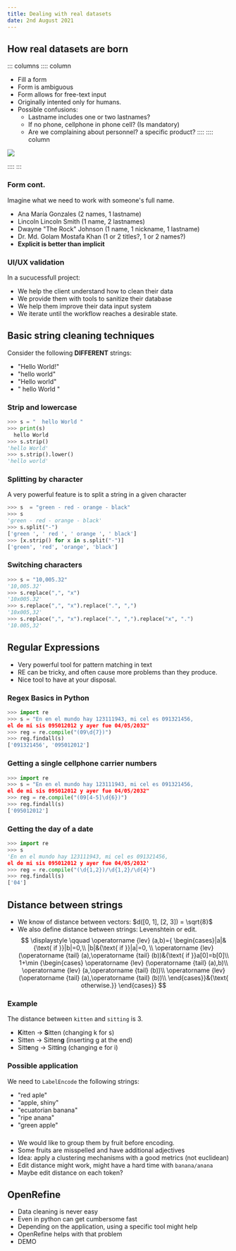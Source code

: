 ```yaml
---
title: Dealing with real datasets
date: 2nd August 2021
---
```


## How real datasets are born

::: columns
:::: column

* Fill a form
* Form is ambiguous
* Form allows for free-text input
* Originally intented only for humans.
* Possible confusions:
	* Lastname includes one or two lastnames?
	* If no phone, cellphone in phone cell? (Is mandatory)
	* Are we complaining about personnel? a specific product?
::::
:::: column

![](../img/devoto_form.png)

::::
:::

### Form cont.

Imagine what we need to work with someone's full name.

* Ana María Gonzales (2 names, 1 lastname)
* Lincoln Lincoln Smith (1 name, 2 lastnames)
* Dwayne "The Rock" Johnson (1 name, 1 nickname, 1 lastname)
* Dr. Md. Golam Mostafa Khan (1 or 2 titles?, 1 or 2 names?)
* **Explicit is better than implicit**

### UI/UX validation

In a sucucessfull project:

* We help the client understand how to clean their data
* We provide them with tools to sanitize their database
* We help them improve their data input system
* We iterate until the workflow reaches a desirable state.

## Basic string cleaning techniques

Consider the following **DIFFERENT** strings:

* "Hello World!"
* "hello world"
* "Hello world"
* "  hello World "

### Strip and lowercase

```python
>>> s = "  hello World "
>>> print(s)
  hello World
>>> s.strip()
'hello World'
>>> s.strip().lower()
'hello world'
```

### Splitting by character

A very powerful feature is to split a string in a given character

```python
>>> s  = "green - red - orange - black"
>>> s
'green - red - orange - black'
>>> s.split("-")
['green ', ' red ', ' orange ', ' black']
>>> [x.strip() for x in s.split("-")]
['green', 'red', 'orange', 'black']
```

### Switching characters

```python
>>> s = "10,005.32"
'10,005.32'
>>> s.replace(",", "x")
'10x005.32'
>>> s.replace(",", "x").replace(".", ",")
'10x005,32'
>>> s.replace(",", "x").replace(".", ",").replace("x", ".")
'10.005,32'
```

## Regular Expressions

* Very powerful tool for pattern matching in text
* RE can be tricky, and often cause more problems than they produce.
* Nice tool to have at your disposal.

### Regex Basics in Python

```python
>>> import re
>>> s = "En en el mundo hay 123111943, mi cel es 091321456,
el de mi sis 095012012 y ayer fue 04/05/2032"
>>> reg = re.compile("(09\d{7})")
>>> reg.findall(s)
['091321456', '095012012']
```

### Getting a single cellphone carrier numbers

```python
>>> import re
>>> s = "En en el mundo hay 123111943, mi cel es 091321456, 
el de mi sis 095012012 y ayer fue 04/05/2032"
>>> reg = re.compile("(09[4-5]\d{6})")
>>> reg.findall(s)
['095012012']
```

### Getting the day of a date

```python
>>> import re
>>> s
'En en el mundo hay 123111943, mi cel es 091321456,
el de mi sis 095012012 y ayer fue 04/05/2032'
>>> reg = re.compile("(\d{1,2})/\d{1,2}/\d{4}")
>>> reg.findall(s)
['04']
```

## Distance between strings

* We know of distance between vectors: $d([0, 1], [2, 3]) = \sqrt{8}$
* We also define distance between strings: Levenshtein or edit.
$$
\displaystyle \qquad \operatorname {lev} (a,b)={
\begin{cases}|a|&{\text{ if }}|b|=0,\\
|b|&{\text{ if }}|a|=0, \\
\operatorname {lev} (\operatorname {tail} (a),\operatorname {tail} (b))&{\text{ if }}a[0]=b[0]\\
1+\min {\begin{cases}
    \operatorname {lev} (\operatorname {tail} (a),b)\\
    \operatorname {lev} (a,\operatorname {tail} (b))\\
    \operatorname {lev} (\operatorname {tail} (a),\operatorname {tail} (b))\\
    \end{cases}}&{\text{ otherwise.}}
\end{cases}}
$$


### Example

The distance between  `kitten` and `sitting` is 3.

* **K**itten -> **S**itten (changing k for s)
* Sitten -> Sitten**g** (inserting g at the end)
* Sitt**e**ng -> Sitt**i**ng (changing e for i)

### Possible application

We need to `LabelEncode` the following strings:

* "red aple"
* "apple, shiny"
* "ecuatorian banana"
* "ripe anana"
* "green apple"

### 

* We would like to group them by fruit before encoding.
* Some fruits are misspelled and have additional adjectives
* Idea: apply a clustering mechanisms with a good metrics (not euclidean)
* Edit distance might work, might have a hard time with `banana/anana`
* Maybe edit distance on each token?


## OpenRefine

* Data cleaning is never easy
* Even in python can get cumbersome fast
* Depending on the application, using a specific tool might help
* OpenRefine helps with that problem
* DEMO
